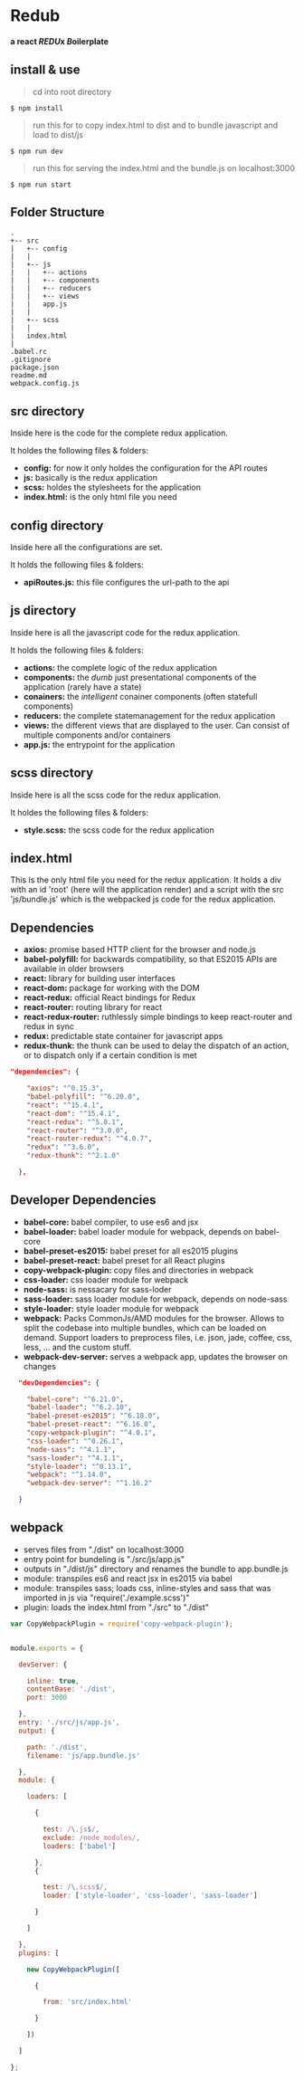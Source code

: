 # Redub
#### a react *REDU*x *B*oilerplate

## install & use
> cd into root directory
```shell
$ npm install
```
> run this for to copy index.html to dist and to bundle javascript and load to dist/js
```shell
$ npm run dev
```
> run this for serving the index.html and the bundle.js on localhost:3000
```shell
$ npm run start
```

## Folder Structure
```
.
+-- src
|   +-- config
|   |
|   +-- js
|   |   +-- actions
|   |   +-- components
|   |   +-- reducers
|   |   +-- views
|   |   app.js
|   |
|   +-- scss
|   |
|   index.html
|
.babel.rc
.gitignore
package.json
readme.md
webpack.config.js

```

## src directory

Inside here is the code for the complete redux application.

It holdes the following files & folders:
* **config:**     for now it only holdes the configuration for the API routes
* **js:**         basically is the redux application
* **scss:**       holdes the stylesheets for the application
* **index.html:** is the only html file you need

## config directory

Inside here all the configurations are set.

It holds the following files & folders:
* **apiRoutes.js:** this file configures the url-path to the api

## js directory

Inside here is all the javascript code for the redux application.

It holds the following files & folders:
* **actions:** the complete logic of the redux application
* **components:** the *dumb* just presentational components of the application (rarely have a state)
* **conainers:** the *intelligent* conainer components (often statefull components)
* **reducers:** the complete statemanagement for the redux application
* **views:** the different views that are displayed to the user. Can consist of multiple components and/or containers
* **app.js:** the entrypoint for the application

## scss directory

Inside here is all the scss code for the redux application.

It holdes the following files & folders:
* **style.scss:** the scss code for the redux application

## index.html

This is the only html file you need for the redux application.
It holds a div with an id 'root' (here will the application render) and a script with the src 'js/bundle.js' which is the webpacked js code for the redux application.


## Dependencies

* **axios:** promise based HTTP client for the browser and node.js
* **babel-polyfill:** for backwards compatibility, so that ES2015 APIs are available in older browsers
* **react:** library for building user interfaces
* **react-dom:** package for working with the DOM
* **react-redux:** official React bindings for Redux
* **react-router:** routing library for react
* **react-redux-router:** ruthlessly simple bindings to keep react-router and redux in sync
* **redux:** predictable state container for javascript apps
* **redux-thunk:** the thunk can be used to delay the dispatch of an action, or to dispatch only if a certain condition is met


```json
"dependencies": {

    "axios": "^0.15.3",
    "babel-polyfill": "^6.20.0",
    "react": "^15.4.1",
    "react-dom": "^15.4.1",
    "react-redux": "^5.0.1",
    "react-router": "^3.0.0",
    "react-router-redux": "^4.0.7",
    "redux": "^3.6.0",
    "redux-thunk": "^2.1.0"

  },
```

## Developer Dependencies

* **babel-core:** babel compiler, to use es6 and jsx
* **babel-loader:** babel loader module for webpack, depends on babel-core
* **babel-preset-es2015:** babel preset for all es2015 plugins
* **babel-preset-react:** babel preset for all React plugins
* **copy-webpack-plugin:** copy files and directories in webpack
* **css-loader:** css loader module for webpack
* **node-sass:** is nessacary for sass-loder
* **sass-loader:** sass loader module for webpack, depends on node-sass
* **style-loader:** style loader module for webpack
* **webpack:** Packs CommonJs/AMD modules for the browser. Allows to split the codebase into multiple bundles, which can be loaded on demand. Support loaders to preprocess files, i.e. json, jade, coffee, css, less, ... and the custom stuff.
* **webpack-dev-server:** serves a webpack app, updates the browser on changes

```json
  "devDependencies": {

    "babel-core": "^6.21.0",
    "babel-loader": "^6.2.10",
    "babel-preset-es2015": "^6.18.0",
    "babel-preset-react": "^6.16.0",
    "copy-webpack-plugin": "^4.0.1",
    "css-loader": "^0.26.1",
    "node-sass": "^4.1.1",
    "sass-loader": "^4.1.1",
    "style-loader": "^0.13.1",
    "webpack": "^1.14.0",
    "webpack-dev-server": "^1.16.2"

  }
```

## webpack

* serves files from "./dist" on localhost:3000
* entry point for bundeling is "./src/js/app.js"
* outputs in "./dist/js" directory and renames the bundle to app.bundle.js
* module: transpiles es6 and react jsx in es2015 via babel
* module: transpiles sass; loads css, inline-styles and sass that was imported in js via "require('./example.scss')"
* plugin: loads the index.html from "./src" to "./dist"

```js
var CopyWebpackPlugin = require('copy-webpack-plugin');


module.exports = {

  devServer: {

    inline: true,
    contentBase: './dist',
    port: 3000

  },
  entry: './src/js/app.js',
  output: {

    path: './dist',
    filename: 'js/app.bundle.js'

  },
  module: {

    loaders: [

      {

        test: /\.js$/,
        exclude: /node_modules/,
        loaders: ['babel']

      },
      {

        test: /\.scss$/,
        loader: ['style-loader', 'css-loader', 'sass-loader']

      }

    ]

  },
  plugins: [

    new CopyWebpackPlugin([

      {

        from: 'src/index.html'

      }

    ])

  ]

};
```